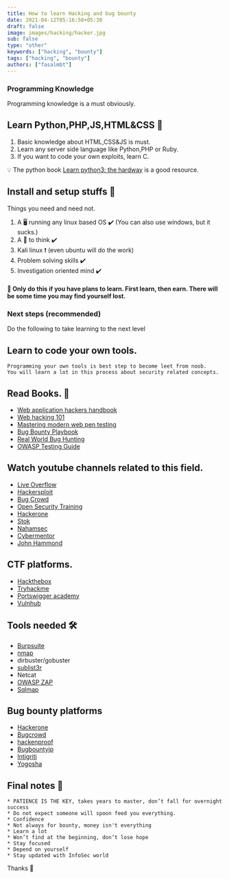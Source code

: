 ```yaml
---
title: How to learn Hacking and bug bounty
date: 2021-04-12T05:16:58+05:30
draft: false
image: images/hacking/hacker.jpg
sub: false
type: "other"
keywords: ["hacking", "bounty"]
tags: ["hacking", "bounty"]
authors: ["fasalmbt"]
---
```


### Programming Knowledge

Programming knowledge is a must obviously.

## Learn Python,PHP,JS,HTML&CSS 🚀

1. Basic knowledge about HTML,CSS&JS is must.
2. Learn any server side language like Python,PHP or Ruby.
3. If you want to code your own exploits, learn C.

💡 The python book [Learn python3: the hardway](https://www.amazon.in/Learn-Python-Hard-Way-Introduction/dp/0134692888) is a good resource.

## Install and setup stuffs 🚧

Things you need and need not.

1. A 🖥️ running any linux based OS ✔️ (You can also use windows, but it sucks.)
2. A 🧠 to think ✔️
3. Kali linux ❗ (even ubuntu will do the work)
4. Problem solving skills ✔️
5. Investigation oriented mind ✔️

#### 🌝 Only do this if you have plans to learn. First learn, then earn. There will be some time you may find yourself lost.

### Next steps (recommended)

Do the following to take learning to the next level

## Learn to code your own tools.

```
Programming your own tools is best step to become leet from noob.
You will learn a lot in this process about security related concepts.
```

## Read Books. 📖

- [Web application hackers handbook](https://www.amazon.com/Web-Application-Hackers-Handbook-Exploiting/dp/1118026470)
- [Web hacking 101](https://www.hackerone.com/blog/Hack-Learn-Earn-with-a-Free-E-Book)
- [Mastering modern web pen testing](https://www.amazon.in/Mastering-Modern-Web-Penetration-Testing/dp/1785284584)
- [Bug Bounty Playbook](https://payhip.com/b/wAoh)
- [Real World Bug Hunting](https://www.amazon.in/Real-World-Bug-Hunting-Field-Hacking-ebook/dp/B072SQZ2LG)
- [OWASP Testing Guide](https://owasp.org/www-project-web-security-testing-guide/)

## Watch youtube channels related to this field.

- [Live Overflow](https://www.youtube.com/channel/UClcE-kVhqyiHCcjYwcpfj9w)
- [Hackersploit](https://www.youtube.com/channel/UC0ZTPkdxlAKf-V33tqXwi3Q/videos)
- [Bug Crowd](https://www.youtube.com/channel/UCo1NHk_bgbAbDBc4JinrXww)
- [Open Security Training](https://www.youtube.com/user/OpenSecurityTraining)
- [Hackerone](https://www.youtube.com/channel/UCsgzmECky2Q9lQMWzDwMhYw)
- [Stok](https://www.youtube.com/channel/UCQN2DsjnYH60SFBIA6IkNwg)
- [Nahamsec](https://www.youtube.com/channel/UCCZDt7MuC3Hzs6IH4xODLBw)
- [Cybermentor](https://www.youtube.com/channel/UC0ArlFuFYMpEewyRBzdLHiw)
- [John Hammond](https://www.youtube.com/channel/UCVeW9qkBjo3zosnqUbG7CFw)

## CTF platforms.

- [Hackthebox](https://www.hackthebox.eu/)
- [Tryhackme](https://tryhackme.com/)
- [Portswigger academy](https://portswigger.net/web-security)
- [Vulnhub](https://www.vulnhub.com/)

## Tools needed 🛠️

- [Burpsuite](https://portswigger.net/burp)
- [nmap](https://nmap.org/)
- dirbuster/gobuster
- [sublist3r](https://github.com/aboul3la/Sublist3r)
- Netcat
- [OWASP ZAP](https://owasp.org/www-project-zap/)
- [Sqlmap](https://github.com/sqlmapproject/sqlmap)

## Bug bounty platforms

- [Hackerone](https://www.hackerone.com/)
- [Bugcrowd](https://www.bugcrowd.com/)
- [hackenproof](https://hackenproof.com/)
- [Bugbountyjp](https://bugbounty.jp/)
- [Intigriti](https://www.intigriti.com/)
- [Yogosha](https://yogosha.com/)

## Final notes 📝

```
* PATIENCE IS THE KEY, takes years to master, don’t fall for overnight success
* Do not expect someone will spoon feed you everything.
* Confidence
* Not always for bounty, money isn't everything
* Learn a lot
* Won’t find at the beginning, don’t lose hope
* Stay focused
* Depend on yourself
* Stay updated with InfoSec world
```

Thanks 🚀
